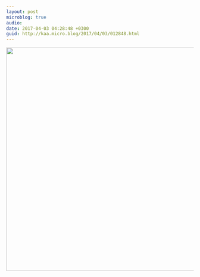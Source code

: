 ```yaml
---
layout: post
microblog: true
audio: 
date: 2017-04-03 04:28:48 +0300
guid: http://kaa.micro.blog/2017/04/03/012848.html
---
```



<img src="http://www.kaa.bz/uploads/2018/9ee81d4060.jpg" width="600" height="600" />
